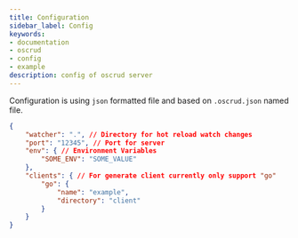 ```yaml
---
title: Configuration
sidebar_label: Config
keywords:
- documentation
- oscrud
- config
- example
description: config of oscrud server
---
```


Configuration is using `json` formatted file and based on `.oscrud.json` named file. 

```json
{
    "watcher": ".", // Directory for hot reload watch changes
    "port": "12345", // Port for server 
    "env": { // Environment Variables
        "SOME_ENV": "SOME_VALUE"
    },
    "clients": { // For generate client currently only support "go"
        "go": {
            "name": "example",
            "directory": "client"
        }
    }
}
```